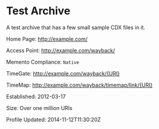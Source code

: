 # Test Archive

A test archive that has a few small sample CDX files in it.

Home Page: http://example.com/

Access Point: http://example.com/wayback/

Memento Compliance: `Native`

TimeGate: http://example.com/wayback/{URI}

TimeMap: http://example.com/wayback/timemap/link/{URI}

Established: 2012-03-17

Size: Over one million URIs

Profile Updated: 2014-11-12T11:30:20Z
